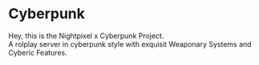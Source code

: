 # Cyberpunk
 
Hey, this is the Nightpixel x Cyberpunk Project.
<br>
A rolplay server in cyberpunk style with exquisit Weaponary Systems and Cyberic Features.
